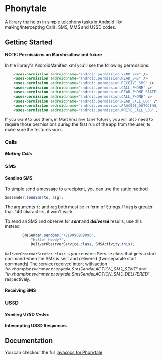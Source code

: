 # Phonytale
A library the helps in simple telephony tasks in Android like making/intercepting Calls, SMS, MMS and USSD codes.

## Getting Started

#### NOTE: Permissions on Marshmallow and future

In the library's AndroidManifest.xml you'll see the following permissions.
```xml
    <uses-permission android:name="android.permission.SEND_SMS" />
    <uses-permission android:name="android.permission.READ_SMS" />
    <uses-permission android:name="android.permission.RECEIVE_SMS" />
    <uses-permission android:name="android.permission.CALL_PHONE" />
    <uses-permission android:name="android.permission.READ_PHONE_STATE" />
    <uses-permission android:name="android.permission.CALL_PHONE" />
    <uses-permission android:name="android.permission.READ_CALL_LOG" />
    <uses-permission android:name="android.permission.PROCESS_OUTGOING_CALLS" />
    <uses-permission android:name="android.permission.WRITE_CALL_LOG" />
```
If you want to use them, in Marshmallow (and future), you will also need
to require those permissions during the first run
of the app from the user, to make sure the features work.

### Calls

##### Making Calls

### SMS

#### Sending SMS
To simple send a message to a recipient, you can use the static method
```java
SmsSender.sendSms(to, msg);
```
The arguments `to` and `msg` both must be in form of Strings. If `msg` is greater than 140 characters, it won't work.

To send an SMS and observe for **_sent_** and **_delivered_** results, use this instead
```java
        SmsSender.sendSms("+919090909090", 
            "Hello! Howdy?", 
            DeliverObserverService.class, SMSActivity.this);
```
`DeliverObserverService.class` is your custom Service class that gets a start command when the SMS is sent 
and delivered (two separate start commands)
The service received intent with action _"in.championswimmer.phonytale.SmsSender.ACTION_SMS_SENT"_ and
_"in.championswimmer.phonytale.SmsSender.ACTION_SMS_DELIVERED"_ respectively. 
#### Receiving SMS

### USSD

#### Sending USSD Codes

#### Intercepting USSD Responses

## Documentation

You can checkout the full [javadocs for Phonytale](http://championswimmer.in/Phonytale/)
